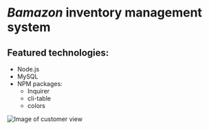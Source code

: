 # _Bamazon_ inventory management system

## Featured technologies:
* Node.js
* MySQL
* NPM packages:
	* Inquirer
	* cli-table
	* colors

![Image of customer view](https://m081779.github.com/images/img1.png)
